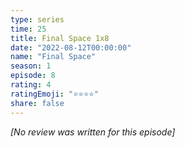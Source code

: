 ```yaml
---
type: series
time: 25
title: Final Space 1x8
date: "2022-08-12T00:00:00"
name: "Final Space"
season: 1
episode: 8
rating: 4
ratingEmoji: "⭐️⭐️⭐️⭐️"
share: false
---
```


_[No review was written for this episode]_
